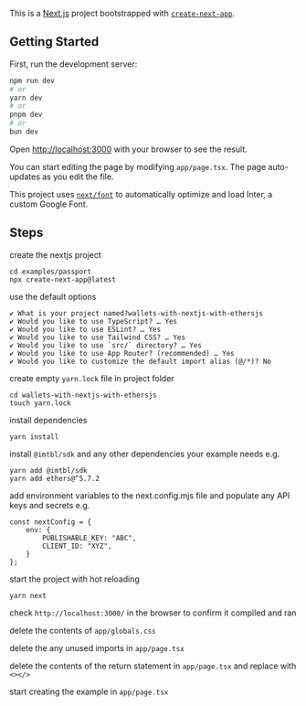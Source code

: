 This is a [Next.js](https://nextjs.org/) project bootstrapped with [`create-next-app`](https://github.com/vercel/next.js/tree/canary/packages/create-next-app).

## Getting Started

First, run the development server:

```bash
npm run dev
# or
yarn dev
# or
pnpm dev
# or
bun dev
```

Open [http://localhost:3000](http://localhost:3000) with your browser to see the result.

You can start editing the page by modifying `app/page.tsx`. The page auto-updates as you edit the file.

This project uses [`next/font`](https://nextjs.org/docs/basic-features/font-optimization) to automatically optimize and load Inter, a custom Google Font.

## Steps

create the nextjs project

```
cd examples/passport
npx create-next-app@latest
```

use the default options
```
✔ What is your project named?wallets-with-nextjs-with-ethersjs
✔ Would you like to use TypeScript? … Yes
✔ Would you like to use ESLint? … Yes
✔ Would you like to use Tailwind CSS? … Yes
✔ Would you like to use `src/` directory? … Yes
✔ Would you like to use App Router? (recommended) … Yes
✔ Would you like to customize the default import alias (@/*)? No
```

create empty `yarn.lock` file in project folder

```
cd wallets-with-nextjs-with-ethersjs
touch yarn.lock
```

install dependencies

```
yarn install
```

install `@imtbl/sdk` and any other dependencies your example needs e.g.

```
yarn add @imtbl/sdk
yarn add ethers@^5.7.2
```

add environment variables to the next.config.mjs file and populate any API keys and secrets e.g.

```
const nextConfig = {
    env: {
        PUBLISHABLE_KEY: "ABC",
        CLIENT_ID: "XYZ",
    }
};
```

start the project with hot reloading

```
yarn next
```

check `http://localhost:3000/` in the browser to confirm it compiled and ran

delete the contents of `app/globals.css`    

delete the any unused imports in `app/page.tsx`

delete the contents of the return statement in `app/page.tsx` and replace with `<></>`

start creating the example in `app/page.tsx`